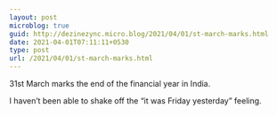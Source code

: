 ```yaml
---
layout: post
microblog: true
guid: http://dezinezync.micro.blog/2021/04/01/st-march-marks.html
date: 2021-04-01T07:11:11+0530
type: post
url: /2021/04/01/st-march-marks.html
---
```

31st March marks the end of the financial year in India. 

I haven’t been able to shake off the “it was Friday yesterday” feeling. 

